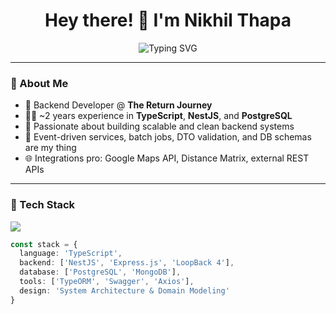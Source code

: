 <h1 align="center">Hey there! 👋 I'm Nikhil Thapa</h1>

<p align="center">
  <img src="https://readme-typing-svg.herokuapp.com?font=Fira+Code&weight=600&size=22&pause=1000&color=00F7FF&center=true&vCenter=true&width=435&lines=Backend+Developer;NestJS+%7C+PostgreSQL+%7C+TypeScript;System+Design+%7C+Clean+Architecture" alt="Typing SVG" />
</p>

---

### 🧠 About Me

- 💼 Backend Developer @ **The Return Journey**
- 👨‍💻 ~2 years experience in **TypeScript**, **NestJS**, and **PostgreSQL**
- 🧰 Passionate about building scalable and clean backend systems
- 🔁 Event-driven services, batch jobs, DTO validation, and DB schemas are my thing
- 🌐 Integrations pro: Google Maps API, Distance Matrix, external REST APIs

---

### 🚀 Tech Stack

<img src="https://skillicons.dev/icons?i=ts,nestjs,nodejs,express,postgres,mongodb,git,linux,figma" />

```ts
const stack = {
  language: 'TypeScript',
  backend: ['NestJS', 'Express.js', 'LoopBack 4'],
  database: ['PostgreSQL', 'MongoDB'],
  tools: ['TypeORM', 'Swagger', 'Axios'],
  design: 'System Architecture & Domain Modeling'
}
